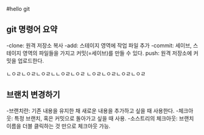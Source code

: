 #hello git

## git 명령어 요약
 
 -clone: 원격 저장소 복사
 -add: 스테이지 영역에 작업 파일 추가
 -commit: 세이브, 스테이지 영역의 파일들을 가지고 커밋(=세이브)를 만들 수 있다.
 push: 원격 저장소에 커밋을 업로드한다.

 

 ㄴㅇㄹㄴㅇㄹㄴㅇㄹㄴㄴㅇㄹㄴㅇㄹ
 ㄴㅇㄹㄴㅇㄹㄴㅇㄹㄴㅇㄹ

 ## 브랜치 변경하기

 -브랜치란: 기존 내용을 유지한 채 새로운 내용을 추가하고 싶을 때 사용한다.
 -체크아웃: 특정 브랜치, 혹은 커밋으로 돌아가고 싶을 때 사용.
 -소스트리의 체크아웃: 브랜치 이름을 더블 클릭하는 것 만으로 체크아웃 가능.
 